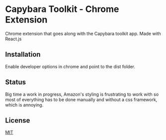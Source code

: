 # Capybara Toolkit - Chrome Extension

Chrome extension that goes along with the Capybara toolkit app. Made with React.js

## Installation

Enable developer options in chrome and point to the dist folder.

## Status

Big time a work in progress, Amazon's styling is frustrating to work with so most of everything has to be done manually and without a css framework, which is annoying.

## License

[MIT](./LICENSE)
